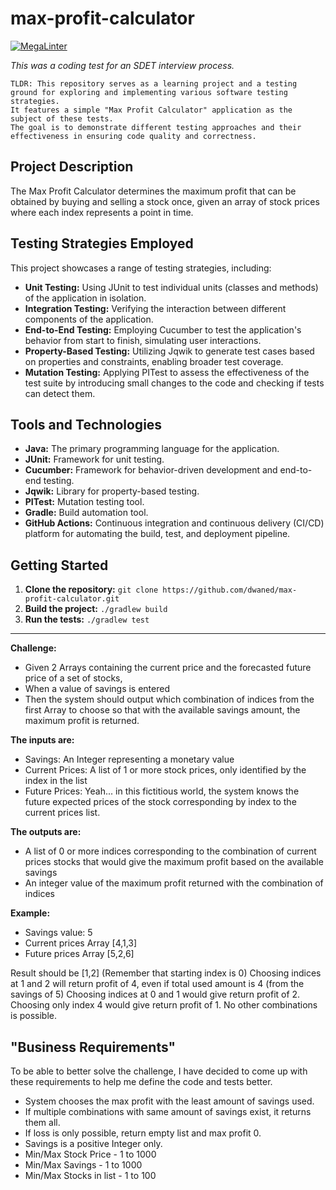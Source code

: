 # max-profit-calculator
[![MegaLinter](https://github.com/dwaned/max-profit-calculator/actions/workflows/mega-linter.yml/badge.svg)](https://github.com/dwaned/max-profit-calculator/actions/workflows/mega-linter.yml)

_This was a coding test for an SDET interview process._

```
TLDR: This repository serves as a learning project and a testing ground for exploring and implementing various software testing strategies.
It features a simple "Max Profit Calculator" application as the subject of these tests.
The goal is to demonstrate different testing approaches and their effectiveness in ensuring code quality and correctness.
```

## Project Description

The Max Profit Calculator determines the maximum profit that can be obtained by buying and selling a stock once, given an array of stock prices where each index represents a point in time.

## Testing Strategies Employed

This project showcases a range of testing strategies, including:

* **Unit Testing:** Using JUnit to test individual units (classes and methods) of the application in isolation.
* **Integration Testing:**  Verifying the interaction between different components of the application.
* **End-to-End Testing:** Employing Cucumber to test the application's behavior from start to finish, simulating user interactions.
* **Property-Based Testing:** Utilizing Jqwik to generate test cases based on properties and constraints, enabling broader test coverage.
* **Mutation Testing:** Applying PITest to assess the effectiveness of the test suite by introducing small changes to the code and checking if tests can detect them.

## Tools and Technologies

* **Java:** The primary programming language for the application.
* **JUnit:**  Framework for unit testing.
* **Cucumber:** Framework for behavior-driven development and end-to-end testing.
* **Jqwik:**  Library for property-based testing.
* **PITest:**  Mutation testing tool.
* **Gradle:** Build automation tool.
* **GitHub Actions:**  Continuous integration and continuous delivery (CI/CD) platform for automating the build, test, and deployment pipeline.

## Getting Started

1. **Clone the repository:** `git clone https://github.com/dwaned/max-profit-calculator.git`
2. **Build the project:**  `./gradlew build`
3. **Run the tests:** `./gradlew test`

-----

**Challenge:**
- Given 2 Arrays containing the current price and the forecasted future price of a set of stocks,
- When a value of savings is entered
- Then the system should output which combination of indices from the first Array to choose so that with the available savings amount, the maximum profit is returned.

**The inputs are:**
- Savings: An Integer representing a monetary value
- Current Prices: A list of 1 or more stock prices, only identified by the index in the list
- Future Prices: Yeah... in this fictitious world, the system knows the future expected prices of the stock
    corresponding by index to the current prices list.

**The outputs are:**
- A list of 0 or more indices corresponding to the combination of current prices stocks that would give the
    maximum profit based on the available savings
- An integer value of the maximum profit returned with the combination of indices

**Example:**

- Savings value: 5
- Current prices Array [4,1,3]
- Future prices Array [5,2,6]

Result should be [1,2] (Remember that starting index is 0)
Choosing indices at 1 and 2 will return profit of 4, even if total used amount is 4 (from the savings of 5)
Choosing indices at 0 and 1 would give return profit of 2.
Choosing only index 4 would give return profit of 1.
No other combinations is possible.


## **"Business Requirements"**


To be able to better solve the challenge, I have decided to come up with these requirements to help me define the
code and tests better.

- System chooses the max profit with the least amount of savings used.
- If multiple combinations with same amount of savings exist, it returns them all.
- If loss is only possible, return empty list and max profit 0.
- Savings is a positive Integer only.
- Min/Max Stock Price - 1 to 1000
- Min/Max Savings - 1 to 1000
- Min/Max Stocks in list - 1 to 100

